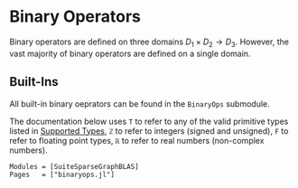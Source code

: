# Binary Operators

Binary operators are defined on three domains $D_1 \times D_2 \rightarrow D_3$.
However, the vast majority of binary operators are defined on a single domain.

## Built-Ins

All built-in binary oeprators can be found in the `BinaryOps` submodule.

The documentation below uses `T` to refer to any of the valid primitive types listed in [Supported Types](@ref), `ℤ` to refer to integers (signed and unsigned), `F` to refer to floating point types, `ℝ` to refer to real numbers (non-complex numbers).

```@autodocs
Modules = [SuiteSparseGraphBLAS]
Pages   = ["binaryops.jl"]
```